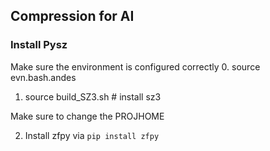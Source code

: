 ## Compression for AI

### Install Pysz

Make sure the environment is configured correctly
0. source evn.bash.andes

1. source build\_SZ3.sh # install sz3

Make sure to change the PROJHOME


2. Install zfpy via `pip install zfpy`
